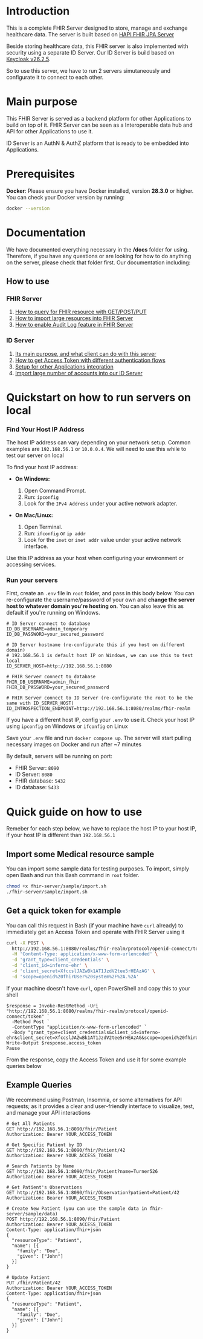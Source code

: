 # Introduction

This is a complete FHIR Server designed to store, manage and exchange healthcare data. The server is built based on [HAPI FHIR JPA Server](https://github.com/hapifhir/hapi-fhir-jpaserver-starter)

Beside storing healthcare data, this FHIR server is also implemented with security using a separate ID Server. Our ID Server is build based on [Keycloak v26.2.5](https://github.com/keycloak/keycloak/releases/tag/26.2.5).

So to use this server, we have to run 2 servers simutaneously and configurate it to connect to each other.

# Main purpose

This FHIR Server is served as a backend platform for other Applications to build on top of it. FHIR Server can be seen as a Interoperable data hub and API for other Applications to use it.

ID Server is an AuthN & AuthZ platform that is ready to be embedded into Applications.

# Prerequisites

**Docker**: Please ensure you have Docker installed, version **28.3.0** or higher.  
You can check your Docker version by running:
```sh
docker --version
```

# Documentation

We have documented everything necessary in the **/docs** folder for using. Therefore, if you have any questions or are looking for how to do anything on the server, please check that folder first. Our documentation including:

## How to use
### FHIR Server
1. [How to query for FHIR resource with GET/POST/PUT](docs/how-to-use/fhir-server/1.Query-for-FHIR-resources.md)
2. [How to import large resources into FHIR Server](docs/how-to-use/fhir-server/2.Import-large-resources-into-FHIR-Server.md)
3. [How to enable Audit Log feature in FHIR Server](docs/how-to-use/fhir-server/3.Enable-Audit-Log-in-FHIR-Server.md)
### ID Server
1. [Its main purpose, and what client can do with this server](docs/how-to-use/id-server/1.ID-Server-main-purpose.md)
2. [How to get Access Token with different authentication flows](docs/how-to-use/id-server/2.Get-Access-Token-through-different-authentication-flows.md)
3. [Setup for other Applications integration](docs/how-to-use/id-server/3.Setup-for-other-Applications-integration.md)
4. [Import large number of accounts into our ID Server](docs/how-to-use/id-server/4.Import-large-account-database-into-ID-Server.md)


# Quickstart on how to run servers on local

### Find Your Host IP Address

The host IP address can vary depending on your network setup. Common examples are `192.168.56.1` or `10.0.0.4`. We will need to use this while to test our server on local

To find your host IP address:

- **On Windows:**
  1. Open Command Prompt.
  2. Run: `ipconfig`
  3. Look for the `IPv4 Address` under your active network adapter.

- **On Mac/Linux:**
  1. Open Terminal.
  2. Run: `ifconfig` or `ip addr`
  3. Look for the `inet` or `inet addr` value under your active network interface.

Use this IP address as your host when configuring your environment or accessing services.

### Run your servers

First, create an `.env` file in `root` folder, and pass in this body below. You can re-configurate the username/password of your own and **change the server host to whatever domain you're hosting on**. You can also leave this as default if you're running on Windows.

```
# ID Server connect to database
ID_DB_USERNAME=admin_temporary
ID_DB_PASSWORD=your_secured_password

# ID Server hostname (re-configurate this if you host on different domain)
# 192.168.56.1 is default host IP on Windows, we can use this to test local
ID_SERVER_HOST=http://192.168.56.1:8080

# FHIR Server connect to database
FHIR_DB_USERNAME=admin_fhir
FHIR_DB_PASSWORD=your_secured_password

# FHIR Server connect to ID Server (re-configurate the root to be the same with ID_SERVER_HOST)
ID_INTROSPECTION_ENDPOINT=http://192.168.56.1:8080/realms/fhir-realm
```

If you have a different host IP, config your `.env` to use it. Check your host IP using `ipconfig` on Windows or `ifconfig` on Linux

Save your `.env` file and run `docker compose up`. The server will start pulling necessary images on Docker and run after ~7 minutes

By default, servers will be running on port:
- FHIR Server: `8090`
- ID Server: `8080`
- FHIR database: `5432`
- ID database: `5433`

# Quick guide on how to use

Remeber for each step below, we have to replace the host IP to your host IP, if your host IP is different than `192.168.56.1`

## Import some Medical resource sample

You can import some sample data for testing purposes. To import, simply open Bash and run this Bash command in `root` folder.

```sh
chmod +x fhir-server/sample/import.sh
./fhir-server/sample/import.sh
```

## Get a quick token for example

You can call this request in Bash (if your machine have `curl` already) to immediately get an Access Token and operate with FHIR Server using it

```bash
curl -X POST \
  http://192.168.56.1:8080/realms/fhir-realm/protocol/openid-connect/token \
  -H 'Content-Type: application/x-www-form-urlencoded' \
  -d 'grant_type=client_credentials' \
  -d 'client_id=inferno-ehr' \
  -d 'client_secret=XfccslJAZwBk1AT1JzdV2tee5rHEAzAG' \
  -d 'scope=openid%20fhirUser%20system%2F%2A.%2A'
```

If your machine doesn't have `curl`, open PowerShell and copy this to your shell

```shell
$response = Invoke-RestMethod -Uri "http://192.168.56.1:8080/realms/fhir-realm/protocol/openid-connect/token" `
  -Method Post `
  -ContentType "application/x-www-form-urlencoded" `
  -Body "grant_type=client_credentials&client_id=inferno-ehr&client_secret=XfccslJAZwBk1AT1JzdV2tee5rHEAzAG&scope=openid%20fhirUser%20system%2F%2A.%2A"
Write-Output $response.access_token
Pause
```

From the response, copy the Access Token and use it for some example queries below

## Example Queries

We recommend using Postman, Insomnia, or some alternatives for API requests; as it provides a clear and user-friendly interface to visualize, test, and manage your API interactions

```
# Get All Patients
GET http://192.168.56.1:8090/fhir/Patient
Authorization: Bearer YOUR_ACCESS_TOKEN

# Get Specific Patient by ID
GET http://192.168.56.1:8090/fhir/Patient/42
Authorization: Bearer YOUR_ACCESS_TOKEN

# Search Patients by Name
GET http://192.168.56.1:8090/fhir/Patient?name=Turner526
Authorization: Bearer YOUR_ACCESS_TOKEN

# Get Patient's Observations
GET http://192.168.56.1:8090/fhir/Observation?patient=Patient/42
Authorization: Bearer YOUR_ACCESS_TOKEN

# Create New Patient (you can use the sample data in fhir-server/sample/data)
POST http://192.168.56.1:8090/fhir/Patient
Authorization: Bearer YOUR_ACCESS_TOKEN
Content-Type: application/fhir+json
{
  "resourceType": "Patient",
  "name": [{
    "family": "Doe",
    "given": ["John"]
  }]
}

# Update Patient
PUT /fhir/Patient/42
Authorization: Bearer YOUR_ACCESS_TOKEN
Content-Type: application/fhir+json
{
  "resourceType": "Patient",
  "name": [{
    "family": "Doe",
    "given": ["John"]
  }]
}
```